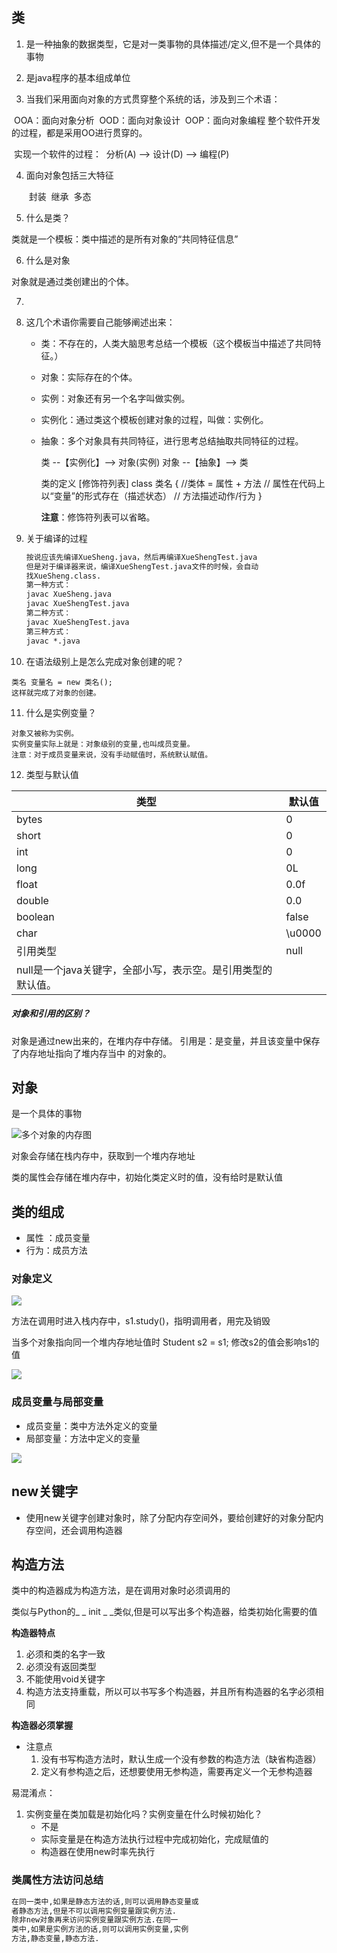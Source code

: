 ## 类

1. 是一种抽象的数据类型，它是对一类事物的具体描述/定义,但不是一个具体的事物

2. 是java程序的基本组成单位

3.  当我们采用面向对象的方式贯穿整个系统的话，涉及到三个术语：

   ​    OOA：面向对象分析
   ​	OOD：面向对象设计
   ​	OOP：面向对象编程
   ​	整个软件开发的过程，都是采用OO进行贯穿的。

   ​	实现一个软件的过程：
   ​	分析(A) --> 设计(D) --> 编程(P)

4. 面向对象包括三大特征

   ​    封装
   ​	继承
   ​	多态

5.  什么是类？

   类就是一个模板：类中描述的是所有对象的“共同特征信息”
   
6.  什么是对象

   对象就是通过类创建出的个体。

7.  

8. 这几个术语你需要自己能够阐述出来：

   - 类：不存在的，人类大脑思考总结一个模板（这个模板当中描述了共同特征。） 

   - 对象：实际存在的个体。

   - 实例：对象还有另一个名字叫做实例。

   - 实例化：通过类这个模板创建对象的过程，叫做：实例化。

   - 抽象：多个对象具有共同特征，进行思考总结抽取共同特征的过程。

     类 --【实例化】--> 对象(实例)
     对象 --【抽象】--> 类

     类的定义
     	[修饰符列表] class 类名 {
     		//类体 = 属性 + 方法
     		// 属性在代码上以“变量”的形式存在（描述状态）
     		// 方法描述动作/行为
     	}

     **注意**：修饰符列表可以省略。

9.  关于编译的过程
    ```tex
    按说应该先编译XueSheng.java，然后再编译XueShengTest.java
    但是对于编译器来说，编译XueShengTest.java文件的时候，会自动
    找XueSheng.class.
    第一种方式：	
    javac XueSheng.java
    javac XueShengTest.java
    第二种方式：
    javac XueShengTest.java
    第三种方式：
    javac *.java
    ```

   

10.  在语法级别上是怎么完成对象创建的呢？

    类名 变量名 = new 类名();
    这样就完成了对象的创建。

11.  什么是实例变量？

    对象又被称为实例。
    实例变量实际上就是：对象级别的变量,也叫成员变量。
    注意：对于成员变量来说，没有手动赋值时，系统默认赋值。

12.  类型与默认值

| 类型     | 默认值                                                       |
| -------- | ------------------------------------------------------------ |
| bytes    | 0                                                            |
| short    | 0                                                            |
| int      | 0                                                            |
| long     | 0L                                                           |
| float    | 0.0f                                                         |
| double   | 0.0                                                          |
| boolean  | false                                                        |
| char     | \u0000                                                       |
| 引用类型 | null
null是一个java关键字，全部小写，表示空。是引用类型的默认值。 |

##### 对象和引用的区别？

对象是通过new出来的，在堆内存中存储。
引用是：是变量，并且该变量中保存了内存地址指向了堆内存当中
的对象的。


## 对象

 是一个具体的事物 

![多个对象的内存图](java笔记/images/多个对象的内存图.jpg)

对象会存储在栈内存中，获取到一个堆内存地址

类的属性会存储在堆内存中，初始化类定义时的值，没有给时是默认值

## 类的组成

- 属性 ：成员变量
- 行为：成员方法

### 对象定义

![](java笔记/images/多个对象的内存图之方法调用.jpg)

方法在调用时进入栈内存中，s1.study()，指明调用者，用完及销毁



当多个对象指向同一个堆内存地址值时 Student s2 = s1; 修改s2的值会影响s1的值

![](java笔记/images/多个对象的内存图(多个对象指向同一个内存地址).jpg)

### 成员变量与局部变量

- 成员变量：类中方法外定义的变量
- 局部变量：方法中定义的变量

![](java笔记/images/成员变量与局部变量的区别.jpg)

## new关键字

- 使用new关键字创建对象时，除了分配内存空间外，要给创建好的对象分配内存空间，还会调用构造器

## 构造方法

类中的构造器成为构造方法，是在调用对象时必须调用的

类似与Python的_ _ init _ _类似,但是可以写出多个构造器，给类初始化需要的值

**构造器特点**

1. 必须和类的名字一致
2. 必须没有返回类型
3. 不能使用void关键字
4. 构造方法支持重载，所以可以书写多个构造器，并且所有构造器的名字必须相同

**构造器必须掌握**

- 注意点
  1. 没有书写构造方法时，默认生成一个没有参数的构造方法（缺省构造器）
  1. 定义有参构造之后，还想要使用无参构造，需要再定义一个无参构造器

易混淆点：

1. 实例变量在类加载是初始化吗？实例变量在什么时候初始化？
   - 不是
   - 实际变量是在构造方法执行过程中完成初始化，完成赋值的
   - 构造器在使用new时率先执行

### 类属性方法访问总结

```tex
在同一类中,如果是静态方法的话,则可以调用静态变量或
者静态方法,但是不可以调用实例变量跟实例方法.
除非new对象再来访问实例变量跟实例方法.在同一
类中,如果是实例方法的话,则可以调用实例变量,实例
方法,静态变量,静态方法.
```

